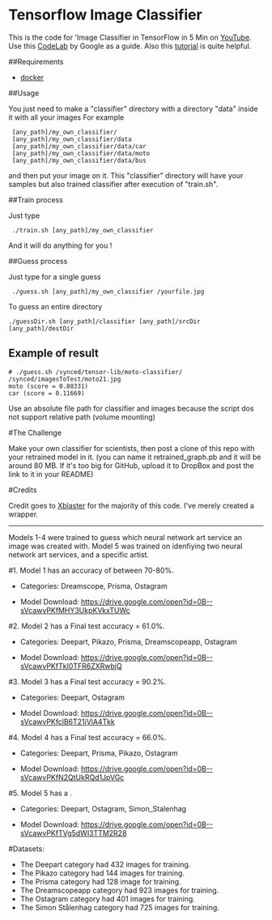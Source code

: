 # Tensorflow Image Classifier

This is the code for 'Image Classifier in TensorFlow in 5 Min on [YouTube](https://youtu.be/QfNvhPx5Px8). Use this [CodeLab](https://codelabs.developers.google.com/codelabs/tensorflow-for-poets/?utm_campaign=chrome_series_machinelearning_063016&utm_source=gdev&utm_medium=yt-desc#0) by Google as a guide. Also this [tutorial](https://www.tensorflow.org/versions/r0.9/how_tos/image_retraining/index.html) is quite helpful.

##Requirements

* [docker](https://www.docker.com/products/docker-toolbox)

##Usage 

You just need to make a "classifier" directory with a directory "data" inside it with all your images
For example
```
 [any_path]/my_own_classifier/
 [any_path]/my_own_classifier/data
 [any_path]/my_own_classifier/data/car
 [any_path]/my_own_classifier/data/moto
 [any_path]/my_own_classifier/data/bus
```
 and then put your image on it. 
 This "classifier" directory will have your samples but also trained classifier after execution of "train.sh". 

##Train process
 
Just type
```
 ./train.sh [any_path]/my_own_classifier
``` 
And it will do anything for you !

##Guess process

Just type for a single guess
```
 ./guess.sh [any_path]/my_own_classifier /yourfile.jpg
```

To guess an entire directory
```
./guessDir.sh [any_path]/classifier [any_path]/srcDir [any_path]/destDir
```

## Example of result
```
# ./guess.sh /synced/tensor-lib/moto-classifier/ /synced/imagesToTest/moto21.jpg
moto (score = 0.88331)
car (score = 0.11669)
```

Use an absolute file path for classifier and images because the script dos not support relative path (volume mounting)

#The Challenge

Make your own classifier for scientists, then post a clone of this repo with your retrained model in it. (you can name it retrained_graph.pb and it will be around 80 MB. If it's too big for GitHub, upload it to DropBox and post the link to it in your README)

#Credits

Credit goes to [Xblaster](https://github.com/xblaster) for the majority of this code. I've merely created a wrapper. 

---

Models 1-4 were trained to guess which neural network art service an image was created with. Model 5 was trained on idenfiying two neural network art services, and a specific artist.


#1. Model 1 has an accuracy of between 70-80%. 

- Categories: Dreamscope, Prisma, Ostagram

- Model Download: https://drive.google.com/open?id=0B--sVcawvPKfMHY3UkpKVkxTUWc

#2. Model 2 has a Final test accuracy = 61.0%. 

- Categories: Deepart, Pikazo, Prisma, Dreamscopeapp, Ostagram

- Model Download: https://drive.google.com/open?id=0B--sVcawvPKfTkI0TFR6ZXRwbjQ

#3. Model 3 has a Final test accuracy = 90.2%. 

- Categories: Deepart, Ostagram

- Model Download: https://drive.google.com/open?id=0B--sVcawvPKfclB6T21jVlA4Tkk

#4. Model 4 has a Final test accuracy = 66.0%. 

- Categories: Deepart, Prisma, Pikazo, Ostagram
 
- Model Download: https://drive.google.com/open?id=0B--sVcawvPKfN2QtUkRQd1JpVGc

#5. Model 5 has a . 

- Categories: Deepart, Ostagram, Simon_Stalenhag 

- Model Download: https://drive.google.com/open?id=0B--sVcawvPKfTVg5dWI3TTM2R28


#Datasets:

- The Deepart category had 432 images for training.
- The Pikazo category had 144 images for training.
- The Prisma category had 128 image for training.
- The Dreamscopeapp category had 923 images for training.
- The Ostagram category had 401 images for training.
- The Simon Stålenhag category had 725 images for training.
